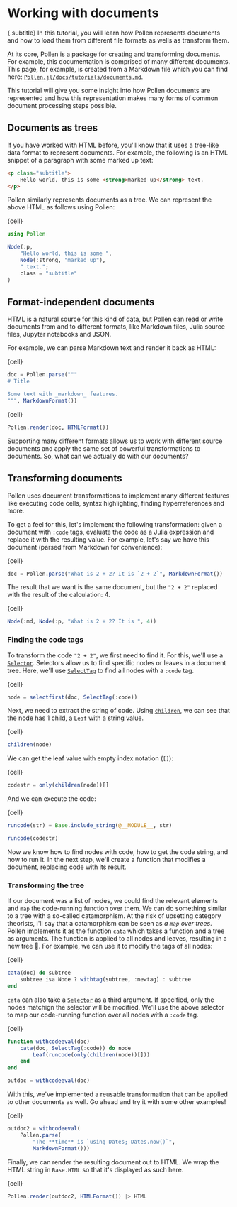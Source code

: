 # Working with documents

{.subtitle}
In this tutorial, you will learn how Pollen represents documents and how to load them from different file formats as wells as transform them. 

At its core, Pollen is a package for creating and transforming documents. For example, this documentation is comprised of many different documents. This page, for example, is created from a Markdown file which you can find here: [`Pollen.jl/docs/tutorials/documents.md`](https://github.com/lorenzoh/Pollen.jl/blob/main/docs/tutorials/documents.md).

This tutorial will give you some insight into how Pollen documents are represented and how this representation makes many forms of common document processing steps possible.

## Documents as trees

If you have worked with HTML before, you'll know that it uses a tree-like data format to represent documents. For example, the following is an HTML snippet of a paragraph with some marked up text:

```html
<p class="subtitle">
    Hello world, this is some <strong>marked up</strong> text.
</p>
```

Pollen similarly represents documents as a tree. We can represent the above HTML as follows using Pollen:

{cell}
```julia
using Pollen

Node(:p,
    "Hello world, this is some ",
    Node(:strong, "marked up"),
    " text.";
    class = "subtitle"
)
```

## Format-independent documents

HTML is a natural source for this kind of data, but Pollen can read or write documents from and to different formats, like Markdown files, Julia source files, Jupyter notebooks and JSON.

For example, we can parse Markdown text and render it back as HTML:

{cell}
```julia
doc = Pollen.parse("""
# Title

Some text with _markdown_ features.
""", MarkdownFormat())
```

{cell}
```julia
Pollen.render(doc, HTMLFormat())
```

Supporting many different formats allows us to work with different source documents and apply the same set of powerful transformations to documents. So, what can we actually do with our documents?

## Transforming documents

Pollen uses document transformations to implement many different features like executing code cells, syntax highlighting, finding hyperreferences and more.

To get a feel for this, let's implement the following transformation: given a document with `:code` tags, evaluate the code as a Julia expression and replace it with the resulting value. For example, let's say we have this document (parsed from Markdown for convenience):

{cell}
```julia
doc = Pollen.parse("What is 2 + 2? It is `2 + 2`", MarkdownFormat())
```

The result that we want is the same document, but the `"2 + 2"` replaced with the result of the calculation: 4.

{cell}
```julia
Node(:md, Node(:p, "What is 2 + 2? It is ", 4))
```

### Finding the code tags

To transform the code `"2 + 2"`, we first need to find it. For this, we'll use a [`Selector`](#). Selectors allow us to find specific nodes or leaves in a document tree. Here, we'll use [`SelectTag`](#) to find all nodes with a `:code` tag.

{cell}
```julia
node = selectfirst(doc, SelectTag(:code))
```

Next, we need to extract the string of code. Using [`children`](#), we can see that the node has 1 child, a [`Leaf`](#) with a string value.

{cell}
```julia
children(node)
```

We can get the leaf value with empty index notation (`[]`):

{cell}
```julia
codestr = only(children(node))[]
```

And we can execute the code:

{cell}
```julia
runcode(str) = Base.include_string(@__MODULE__, str)

runcode(codestr)
```

Now we know how to find nodes with code, how to get the code string, and how to run it. In the next step, we'll create a function that modifies a document, replacing code with its result.

### Transforming the tree

If our document was a list of nodes, we could find the relevant elements and `map` the code-running function over them. We can do something similar to a tree with a so-called catamorphism. At the risk of upsetting category theorists, I'll say that a catamorphism can be seen as _a `map` over trees_. Pollen implements it as the function [`cata`](#) which takes a function and a tree as arguments. The function is applied to all nodes and leaves, resulting in a new tree 🌳. For example, we can use it to modify the tags of all nodes:

{cell}
```julia
cata(doc) do subtree
    subtree isa Node ? withtag(subtree, :newtag) : subtree
end
```

`cata` can also take a [`Selector`](#) as a third argument. If specified, only the nodes matchign the selector will be modified. We'll use the above selector to map our code-running function over all nodes with a `:code` tag.

{cell}
```julia
function withcodeeval(doc)
    cata(doc, SelectTag(:code)) do node
        Leaf(runcode(only(children(node))[]))
    end
end

outdoc = withcodeeval(doc)
```

With this, we've implemented a reusable transformation that can be applied to other documents as well. Go ahead and try it with some other examples!

{cell}
```julia
outdoc2 = withcodeeval(
    Pollen.parse(
        "The **time** is `using Dates; Dates.now()`",
        MarkdownFormat()))
```

Finally, we can render the resulting document out to HTML. We wrap the HTML string in `Base.HTML` so that it's displayed as such here.

{cell}
```julia
Pollen.render(outdoc2, HTMLFormat()) |> HTML
```
